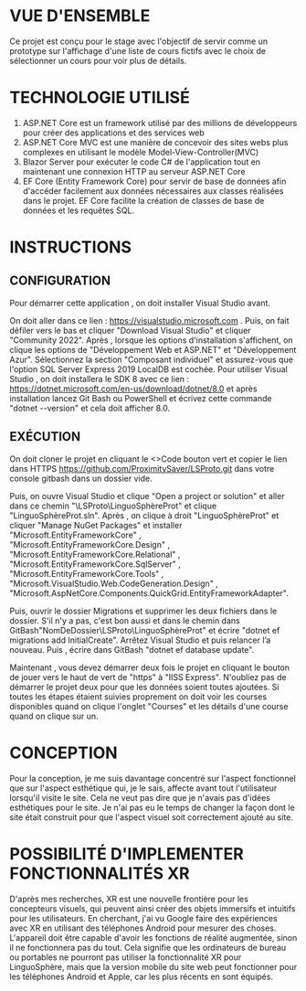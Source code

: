 # VUE D'ENSEMBLE

Ce projet est conçu pour le stage avec l'objectif de servir comme un prototype sur l'affichage d'une liste de cours fictifs avec le choix de sélectionner un cours pour voir plus de détails.

# TECHNOLOGIE UTILISÉ
<ol>
  <li>ASP.NET Core est un framework utilisé par des millions de développeurs pour créer des applications et des services web </li>
  <li>ASP.NET Core MVC est une manière de concevoir des sites webs plus complexes en utilisant le modèle Model-View-Controller(MVC)</li>
  <li>Blazor Server pour exécuter le code C# de l'application tout en maintenant une connexion HTTP au serveur ASP.NET Core</li>
  <li>EF Core (Entity Framework Core) pour servir de base de données afin d'accéder facilement aux données nécessaires aux classes réalisées dans le projet. EF Core facilite la création de classes de base de données et les requêtes SQL.</li>
</ol>

# INSTRUCTIONS

## CONFIGURATION

Pour démarrer cette application , on doit installer Visual Studio avant.

On doit aller dans ce lien : https://visualstudio.microsoft.com . Puis, on fait défiler vers le bas et cliquer "Download Visual Studio" et cliquer "Community 2022". Après , lorsque les options d'installation s'affichent, on clique les options de "Développement Web et ASP.NET" et "Développement Azur". Sélectionnez la section "Composant individuel" et assurez-vous que l'option SQL Server Express 2019 LocalDB est cochée. Pour utiliser Visual Studio , on doit installera le SDK 8 avec ce lien : https://dotnet.microsoft.com/en-us/download/dotnet/8.0 et après installation lancez Git Bash ou PowerShell et écrivez cette commande "dotnet --version" et cela doit afficher 8.0.

## EXÉCUTION

On doit cloner le projet en cliquant le <>Code bouton vert et copier le lien dans HTTPS https://github.com/ProximitySaver/LSProto.git dans votre console gitbash dans un dossier vide. 

Puis, on ouvre Visual Studio et clique "Open a project or solution" et aller dans ce chemin "\LSProto\LinguoSphèreProt" et clique "LinguoSphèreProt.sln". Après , on clique à droit "LinguoSphèreProt" et cliquer "Manage NuGet Packages" et installer "Microsoft.EntityFrameworkCore" , "Microsoft.EntityFrameworkCore.Design" , "Microsoft.EntityFrameworkCore.Relational" , "Microsoft.EntityFrameworkCore.SqlServer" , "Microsoft.EntityFrameworkCore.Tools" , "Microsoft.VisualStudio.Web.CodeGeneration.Design" , "Microsoft.AspNetCore.Components.QuickGrid.EntityFrameworkAdapter". 

Puis, ouvrir le dossier Migrations et supprimer les deux fichiers dans le dossier. S'il n'y a pas, c'est bon aussi et dans le chemin dans GitBash"NomDeDossier\LSProto\LinguoSphèreProt" et écrire "dotnet ef migrations add InitialCreate". Arrêtez Visual Studio et puis relancer l’a nouveau. Puis , écrire dans GitBash "dotnet ef database update". 

Maintenant , vous devez démarrer deux fois le projet en cliquant le bouton de jouer vers le haut de vert de "https" à "IISS Express". N'oubliez pas de démarrer le projet deux pour que les données soient toutes ajoutées. Si toutes les étapes étaient suivies proprement on doit voir les courses disponibles quand on clique l'onglet "Courses" et les détails d'une course quand on clique sur un.

# CONCEPTION
Pour la conception, je me suis davantage concentré sur l'aspect fonctionnel que sur l'aspect esthétique qui, je le sais, affecte avant tout l'utilisateur lorsqu'il visite le site. Cela ne veut pas dire que je n'avais pas d'idées esthétiques pour le site. Je n'ai pas eu le temps de changer la façon dont le site était construit pour que l'aspect visuel soit correctement ajouté au site.

# POSSIBILITÉ D'IMPLEMENTER FONCTIONNALITÉS XR
D'après mes recherches, XR est une nouvelle frontière pour les concepteurs visuels, qui peuvent ainsi créer des objets immersifs et intuitifs pour les utilisateurs. En cherchant, j'ai vu Google faire des expériences avec XR en utilisant des téléphones Android pour mesurer des choses. L'appareil doit être capable d'avoir les fonctions de réalité augmentée, sinon il ne fonctionnera pas du tout. Cela signifie que les ordinateurs de bureau ou portables ne pourront pas utiliser la fonctionnalité XR pour LinguoSphère, mais que la version mobile du site web peut fonctionner pour les téléphones Android et Apple, car les plus récents en sont équipés.
